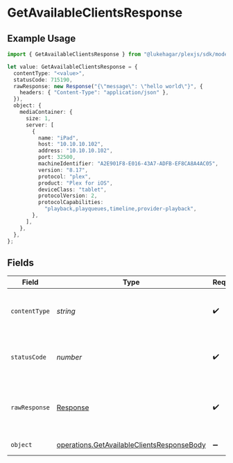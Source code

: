 # GetAvailableClientsResponse

## Example Usage

```typescript
import { GetAvailableClientsResponse } from "@lukehagar/plexjs/sdk/models/operations";

let value: GetAvailableClientsResponse = {
  contentType: "<value>",
  statusCode: 715190,
  rawResponse: new Response("{\"message\": \"hello world\"}", {
    headers: { "Content-Type": "application/json" },
  }),
  object: {
    mediaContainer: {
      size: 1,
      server: [
        {
          name: "iPad",
          host: "10.10.10.102",
          address: "10.10.10.102",
          port: 32500,
          machineIdentifier: "A2E901F8-E016-43A7-ADFB-EF8CA8A4AC05",
          version: "8.17",
          protocol: "plex",
          product: "Plex for iOS",
          deviceClass: "tablet",
          protocolVersion: 2,
          protocolCapabilities:
            "playback,playqueues,timeline,provider-playback",
        },
      ],
    },
  },
};
```

## Fields

| Field                                                                                                           | Type                                                                                                            | Required                                                                                                        | Description                                                                                                     |
| --------------------------------------------------------------------------------------------------------------- | --------------------------------------------------------------------------------------------------------------- | --------------------------------------------------------------------------------------------------------------- | --------------------------------------------------------------------------------------------------------------- |
| `contentType`                                                                                                   | *string*                                                                                                        | :heavy_check_mark:                                                                                              | HTTP response content type for this operation                                                                   |
| `statusCode`                                                                                                    | *number*                                                                                                        | :heavy_check_mark:                                                                                              | HTTP response status code for this operation                                                                    |
| `rawResponse`                                                                                                   | [Response](https://developer.mozilla.org/en-US/docs/Web/API/Response)                                           | :heavy_check_mark:                                                                                              | Raw HTTP response; suitable for custom response parsing                                                         |
| `object`                                                                                                        | [operations.GetAvailableClientsResponseBody](../../../sdk/models/operations/getavailableclientsresponsebody.md) | :heavy_minus_sign:                                                                                              | Available Clients                                                                                               |